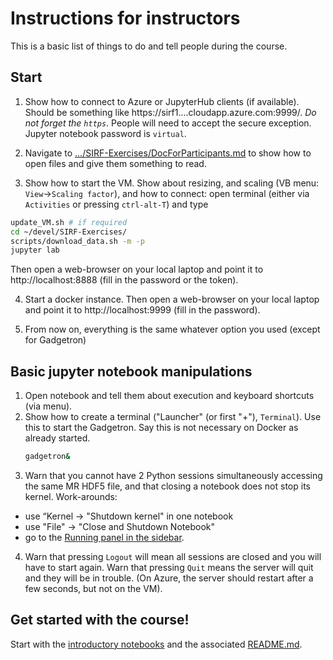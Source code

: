 # Instructions for instructors

This is a basic list of things to do and tell people during the course.

## Start
1. Show how to connect to Azure or JupyterHub clients (if available). Should be something like https://sirf1....cloudapp.azure.com:9999/.
*Do not forget the `https`*. People will need to accept the secure exception. Jupyter notebook password is `virtual`.

2. Navigate to [.../SIRF-Exercises/DocForParticipants.md](DocForParticipants.md) to show how to open files and give them something to read.

3. Show how to start the VM. Show about resizing, and scaling (VB menu: `View`->`Scaling factor`), and how to connect: open terminal (either via `Activities` or pressing `ctrl-alt-T`) and type
  ```bash
  update_VM.sh # if required
  cd ~/devel/SIRF-Exercises/
  scripts/download_data.sh -m -p
  jupyter lab
  ```
  Then open a web-browser on your local laptop and point it to http://localhost:8888 (fill in the password or the token).

4. Start a docker instance.
Then open a web-browser on your local laptop and point it to http://localhost:9999 (fill in the password).

5. From now on, everything is the same whatever option you used (except for Gadgetron)

## Basic jupyter notebook manipulations
1. Open notebook and tell them about execution and keyboard shortcuts (via menu).
2. Show how to create a terminal ("Launcher" (or first "+"), `Terminal`). Use this to start the Gadgetron. Say this is not necessary on Docker as already started.
   ```bash
   gadgetron&
   ```
3. Warn that you cannot have 2 Python sessions simultaneously accessing
the same MR HDF5 file, and that closing a notebook does not stop its kernel. Work-arounds:
 - use “Kernel -> "Shutdown kernel" in one notebook
 - use "File" -> "Close and Shutdown Notebook"
 - go to the [Running panel in the sidebar](https://jupyterlab.readthedocs.io/en/stable/user/running.html).

4. Warn that pressing `Logout` will mean all sessions are closed and you will have to start again. Warn that pressing
`Quit` means the server will quit and they will be in trouble. (On Azure, the server should restart after a few seconds,
but not on the VM).

## Get started with the course!
Start with the [introductory notebooks](notebooks/Introductory/) and the associated [README.md](notebooks/Introductory/README.md).



